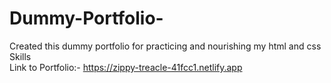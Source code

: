 # Dummy-Portfolio-
Created this dummy portfolio for practicing and nourishing my html and css Skills
<br>
Link to Portfolio:- https://zippy-treacle-41fcc1.netlify.app
